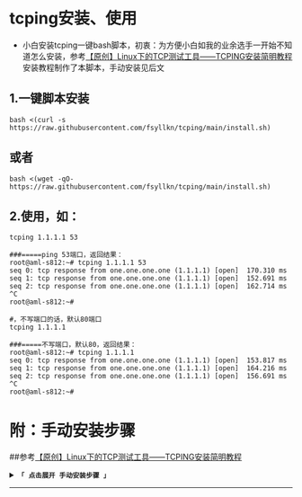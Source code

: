 # tcping安装、使用
- 小白安装tcping一键bash脚本，初衷：为方便小白如我的业余选手一开始不知道怎么安装，参考[【原创】Linux下的TCP测试工具——TCPING安装简明教程](https://www.mengclaw.com/2018/06/03/184/)安装教程制作了本脚本，手动安装见后文

## 1.一键脚本安装
```
bash <(curl -s https://raw.githubusercontent.com/fsyllkn/tcping/main/install.sh)
```

## 或者

```
bash <(wget -qO- https://raw.githubusercontent.com/fsyllkn/tcping/main/install.sh)
```

## 2.使用，如：

```
tcping 1.1.1.1 53
```
```text文本
###=====ping 53端口，返回结果：
root@aml-s812:~# tcping 1.1.1.1 53
seq 0: tcp response from one.one.one.one (1.1.1.1) [open]  170.310 ms
seq 1: tcp response from one.one.one.one (1.1.1.1) [open]  152.691 ms
seq 2: tcp response from one.one.one.one (1.1.1.1) [open]  162.714 ms
^C
root@aml-s812:~# 
```

```
#，不写端口的话，默认80端口
tcping 1.1.1.1
```
```text文本
###=====不写端口，默认80，返回结果：
root@aml-s812:~# tcping 1.1.1.1
seq 0: tcp response from one.one.one.one (1.1.1.1) [open]  153.817 ms
seq 1: tcp response from one.one.one.one (1.1.1.1) [open]  164.216 ms
seq 2: tcp response from one.one.one.one (1.1.1.1) [open]  156.691 ms
^C
root@aml-s812:~# 
```
# 附：手动安装步骤
##参考[【原创】Linux下的TCP测试工具——TCPING安装简明教程](https://www.mengclaw.com/2018/06/03/184/)
<details>
<summary><code><strong>「 点击展开 手动安装步骤 」</strong></code></summary>

****
## 1.以root账户登陆，先更新系统软件源，防止系统过于精简；

### 1.1 CentOS系统 用这个
```
yum update -y
```
### 1.2Debian/Ubuntu系统 用这个
```
apt-get update -y
```
## 2、安装依赖：tcptraceroute和bc

### 2.1CentOS系统 用这个
```
yum install -y tcptraceroute bc
```
### 2.2Debian/Ubuntu系统 用这个
```
apt-get install -y tcptraceroute bc
```
## 3、安装TCPING：
### 3.1切换进入目录/usr/bin
```
cd /usr/bin
```
### 3.2下载TCP-PING可执行文件，并重命名为tcping
```
wget -O tcping https://soft.mengclaw.com/Bash/TCP-PING
```
### 3.3 赋予tcping执行权限
```
chmod +x tcping
```
## 4.测试TCPING
```
tcping 1.1.1.1 53
```
</details>

****






